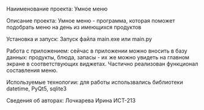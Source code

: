 Наиименование проекта: 
Умное меню

Описание проекта: 
Умное меню - программа, которая поможет подобрать меню на день из имеющихся продуктов

Установка и запуск: 
Запуск файла main.exe или main.py

Работа с приложением: 
сейчас в приложении можно вносить в базу данных: продукты, блюда, запасы - их же можно увидеть на главном экране в соответствующих виджетах. Частично реализован функционал составления меню.

Используемые технологии: 
для работы использвались библиотеки datetime, PyQt5, sqlite3

Сведения об авторах: 
Лочкарева Ирина ИСТ-213
